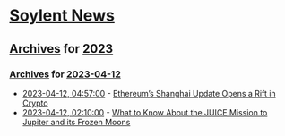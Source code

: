 # [Soylent News](../../../README.md)

## [Archives](../../index.md) for [2023](../index.md)

### [Archives](../../index.md) for [2023-04-12](index.md)

* [2023-04-12, 04:57:00](https://soylentnews.org/article.pl?sid=23/04/11/0352225&from=rss) - [Ethereum’s Shanghai Update Opens a Rift in Crypto](https://soylentnews.org/article.pl?sid=23/04/11/0352225&from=rss)
* [2023-04-12, 02:10:00](https://soylentnews.org/article.pl?sid=23/04/11/0334257&from=rss) - [What to Know About the JUICE Mission to Jupiter and its Frozen Moons](https://soylentnews.org/article.pl?sid=23/04/11/0334257&from=rss)
